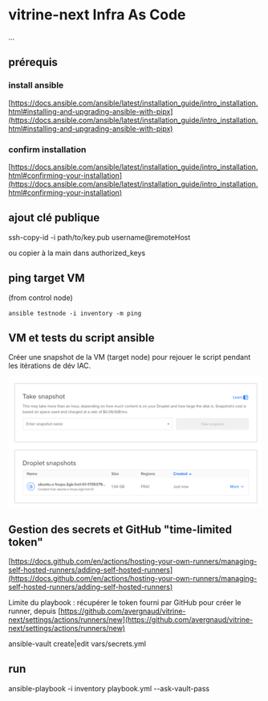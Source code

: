 # vitrine-next Infra As Code

...

## prérequis

### install ansible

[https://docs.ansible.com/ansible/latest/installation_guide/intro_installation.html#installing-and-upgrading-ansible-with-pipx](https://docs.ansible.com/ansible/latest/installation_guide/intro_installation.html#installing-and-upgrading-ansible-with-pipx)

### confirm installation

[https://docs.ansible.com/ansible/latest/installation_guide/intro_installation.html#confirming-your-installation](https://docs.ansible.com/ansible/latest/installation_guide/intro_installation.html#confirming-your-installation)

## ajout clé publique

ssh-copy-id -i path/to/key.pub username@remoteHost

ou copier à la main dans authorized_keys

## ping target VM

(from control node)

```
ansible testnode -i inventory -m ping
```

## VM et tests du script ansible

Créer une snapshot de la VM (target node) pour rejouer le script pendant les itérations de dév IAC.

![VM snapshot screenshot](./docs/vm-snapshot.png?raw=true)

## Gestion des secrets et GitHub "time-limited token"

[https://docs.github.com/en/actions/hosting-your-own-runners/managing-self-hosted-runners/adding-self-hosted-runners](https://docs.github.com/en/actions/hosting-your-own-runners/managing-self-hosted-runners/adding-self-hosted-runners)

Limite du playbook : récupérer le token fourni par GitHub pour créer le runner, depuis [https://github.com/avergnaud/vitrine-next/settings/actions/runners/new](https://github.com/avergnaud/vitrine-next/settings/actions/runners/new)

ansible-vault create|edit vars/secrets.yml

## run

ansible-playbook -i inventory playbook.yml --ask-vault-pass
